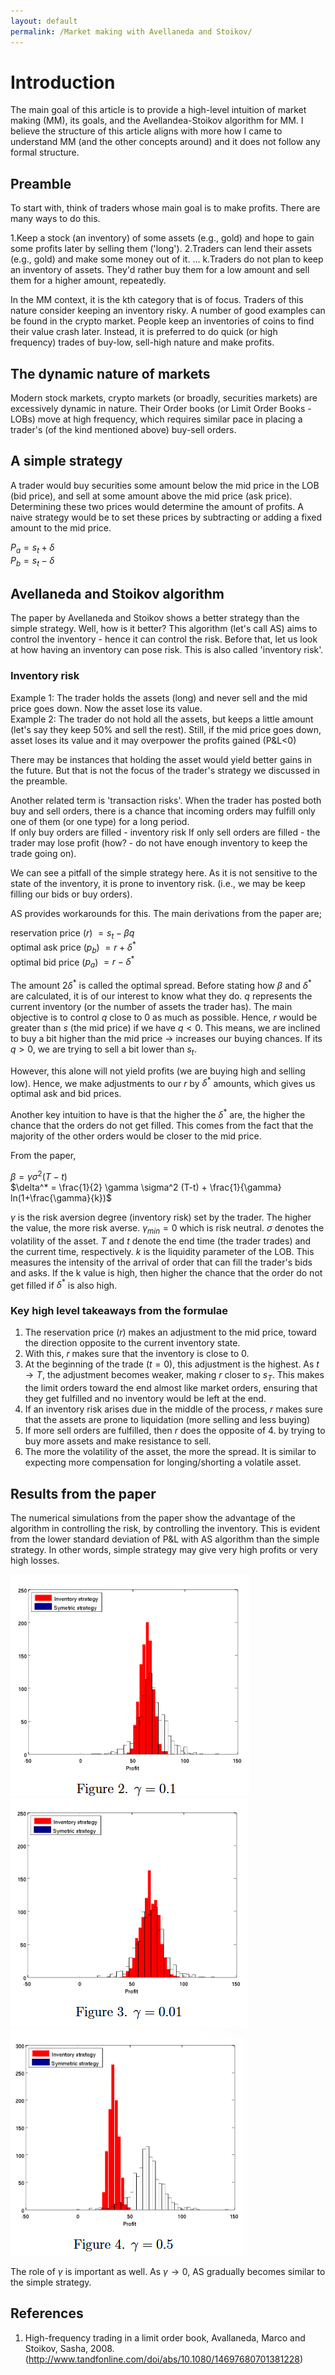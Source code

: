 ```yaml
---
layout: default
permalink: /Market making with Avellaneda and Stoikov/
---
```


# Introduction

The main goal of this article is to provide a high-level intuition of market making (MM), its goals, and the Avellandea-Stoikov algorithm for MM. I believe the structure of this article aligns with more how I came to understand MM (and the other concepts around) and it does not follow any formal structure.

## Preamble

To start with, think of traders whose main goal is to make profits. There are many ways to do this.

1.Keep a stock (an inventory) of some assets (e.g., gold) and hope to gain some profits later by selling them ('long').
2.Traders can lend their assets (e.g., gold) and make some money out of it. 
...
k.Traders do not plan to keep an inventory of assets. They'd rather buy them for a low amount and sell them for a higher amount, repeatedly. 

In the MM context, it is the kth category that is of focus. Traders of this nature consider keeping an inventory risky. A number of good examples can be found in the crypto market. People keep an inventories of coins to find their value crash later. 
Instead, it is preferred to do quick (or high frequency) trades of buy-low, sell-high nature and make profits. 

## The dynamic nature of markets

Modern stock markets, crypto markets (or broadly, securities markets) are excessively dynamic in nature. Their Order books (or Limit Order Books - LOBs) move at high frequency, which requires similar pace in placing a trader's (of the kind mentioned above) buy-sell orders.

## A simple strategy

A trader would buy securities some amount below the mid price in the LOB (bid price), and sell at some amount above the mid price (ask price). Determining these two prices would determine the amount of profits. A naive strategy would be to set these prices by subtracting or adding a fixed amount to the mid price.

$P_a = s_t + \delta$\
$P_b = s_t - \delta$

## Avellaneda and Stoikov algorithm

The paper by Avellaneda and Stoikov shows a better strategy than the simple strategy. Well, how is it better?
This algorithm (let's call AS) aims to control the inventory - hence it can control the risk. Before that, let us look at how having an inventory can pose risk. This is also called 'inventory risk'.

### Inventory risk

Example 1:  The trader holds the assets (long) and never sell and the mid price goes down. Now the asset lose its value.\
Example 2: The trader do not hold all the assets, but keeps a little amount (let's say they keep 50% and sell the rest). Still, if the mid price goes down, asset loses its value and it may overpower the profits gained (P&L<0)

There may be instances that holding the asset would yield better gains in the future. But that is not the focus of the trader's strategy we discussed in the preamble.

Another related term is 'transaction risks'. When the trader has posted both buy and sell orders, there is a chance that incoming orders may fulfill only one of them (or one type) for a long period.\
If only buy orders are filled - inventory risk
If only sell orders are filled - the trader may lose profit (how? - do not have enough inventory to keep the trade going on).

We can see a pitfall of the simple strategy here. As it is not sensitive to the state of the inventory, it is prone to inventory risk. (i.e., we may be keep filling our bids or buy orders).

AS provides workarounds for this. The main derivations from the paper are;

reservation price ($r$) $=s_t - \beta q$\
optimal ask price ($p_b$) $=r+\delta^*$\
optimal bid price ($p_a$) $=r-\delta^*$

The amount $2\delta^*$ is called the optimal spread. Before stating how $\beta$ and $\delta^*$ are calculated, it is of our interest to know what they do. $q$ represents the current inventory (or the number of assets the trader has). The main objective is to control $q$ close to $0$ as much as possible. Hence, $r$ would be greater than $s$ (the mid price) if we have $q<0$. This means, we are inclined to buy a bit higher than the mid price -> increases our buying chances. If its $q>0$, we are trying to sell a bit lower than $s_t$. 

However, this alone will not yield profits (we are buying high and selling low). Hence, we make adjustments to our $r$ by $\delta^*$ amounts, which gives us optimal ask and bid prices. 

Another key intuition to have is that the higher the $\delta^*$ are, the higher the chance that the orders do not get filled. This comes from the fact that the majority of the other orders would be closer to the mid price. 

From the paper, 

$\beta = \gamma \sigma^2(T-t)$\
$\delta^* = \frac{1}{2} \gamma \sigma^2 (T-t) + \frac{1}{\gamma} ln(1+\frac{\gamma}{k})$

$\gamma$ is the risk aversion degree (inventory risk) set by the trader. The higher the value, the more risk averse. $\gamma_{min}=0$ which is risk neutral. $\sigma$ denotes the volatility of the asset. $T$ and $t$ denote the end time (the trader trades) and the current time, respectively. $k$ is the liquidity parameter of the LOB. This measures the intensity of the arrival of order that can fill the trader's bids and asks. If the k value is high, then higher the chance that the order do not get filled if $\delta^*$ is also high. 

### Key high level takeaways from the formulae

1. The reservation price ($r$) makes an adjustment to the mid price, toward the direction opposite to the current inventory state. 
2. With this, $r$ makes sure that the inventory is close to 0. 
3. At the beginning of the trade ($t=0$), this adjustment is the highest. As $t \to T$, the adjustment becomes weaker, making $r$ closer to $s_T$. This makes the limit orders toward the end almost like market orders, ensuring that they get fulfilled and no inventory would be left at the end. 
4. If an inventory risk arises due in the middle of the process, $r$ makes sure that the assets are prone to liquidation (more selling and less buying)
5. If more sell orders are fulfilled, then $r$ does the opposite of 4. by trying to buy more assets and make resistance to sell.
6. The more the volatility of the asset, the more the spread. It is similar to expecting more compensation for longing/shorting a volatile asset. 

## Results from the paper

The numerical simulations from the paper show the advantage of the algorithm in controlling the risk, by controlling the inventory. This is evident from the lower standard deviation of P&L with AS algorithm than the simple strategy. In other words, simple strategy may give very high profits or very high losses. 

![Figure from Avallaneda, Marco and Stoikov, Sasha, 2008.](image.png)
![Figure from Avallaneda, Marco and Stoikov, Sasha, 2008.](image-1.png)
![Figure from Avallaneda, Marco and Stoikov, Sasha, 2008.](image-2.png)


The role of $\gamma$ is important as well. As $\gamma \to 0$, AS gradually becomes similar to the simple strategy. 

## References

1. High-frequency trading in a limit order book, Avallaneda, Marco and Stoikov, Sasha, 2008.(http://www.tandfonline.com/doi/abs/10.1080/14697680701381228)